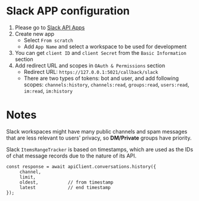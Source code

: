 # Slack APP configuration

1. Please go to [Slack API Apps](https://api.slack.com/apps)
2. Create new app
    - Select `From scratch`
    - Add `App Name` and select a workspace to be used for development
3. You can get `client ID` and `client Secret` from the `Basic Information` section
4. Add redirect URL and scopes in `OAuth & Permissions` section
    - Redirect URL: `https://127.0.0.1:5021/callback/slack`
    - There are two types of tokens: bot and user, and add following scopes: `channels:history`, `channels:read`, `groups:read`, `users:read`, `im:read`, `im:history`

# Notes
Slack workspaces might have many public channels and spam messages that are less relevant to users' privacy, so **DM/Private** groups have priority.

Slack `ItemsRangeTracker` is based on timestamps, which are used as the IDs of chat message records due to the nature of its API.
```
const response = await apiClient.conversations.history({
     channel,
     limit,
     oldest,           // from timestamp
     latest            // end timestamp
});
```
